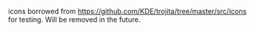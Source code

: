 icons borrowed from 
https://github.com/KDE/trojita/tree/master/src/icons
 for testing. Will be removed in the future.